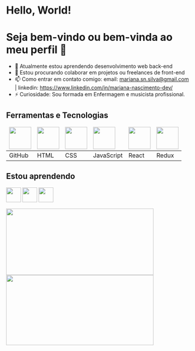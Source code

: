 # Hello, World!
# Seja bem-vindo ou bem-vinda ao meu perfil 👋

- 🌱 Atualmente estou aprendendo desenvolvimento web back-end
- 👯 Estou procurando colaborar em projetos ou freelances de front-end
- 📫 Como entrar em contato comigo: email: mariana.sn.silva@gmail.com | linkedin: https://www.linkedin.com/in/mariana-nascimento-dev/
- ⚡ Curiosidade: Sou formada em Enfermagem e musicista profissional.

 <h2>Ferramentas e Tecnologias</h2>
<table>                
  <tbody>
                    <thead>
                              <td><img src="https://cdn.jsdelivr.net/gh/devicons/devicon/icons/git/git-original.svg" width="60" height="60"/></td>
                              <td><img src="https://cdn.pixabay.com/photo/2017/08/05/11/16/logo-2582748_960_720.png" width="60" height="60"/> </td>
                              <td><img src="https://cdn.pixabay.com/photo/2017/08/05/11/16/logo-2582747_960_720.png"  width="60" height="60"/></td>
                              <td><img src="https://upload.wikimedia.org/wikipedia/commons/6/6a/JavaScript-logo.png" width="60" height="60"/></td>
                              <td><img src="https://cdn.jsdelivr.net/gh/devicons/devicon/icons/react/react-original.svg" width="60" height="60"/></td>
                              <td><img src="https://cdn.jsdelivr.net/gh/devicons/devicon/icons/redux/redux-original.svg" width="60" height="60"/></td>
                    </thead>
                    <tr>
                              <td>GitHub</td>
                              <td>HTML</td>
                              <td>CSS</td>
                              <td>JavaScript</td>
                              <td>React</td>
                              <td>Redux</td>                    
                    </tr>
    </tbody>
                    
</table>

          
## Estou aprendendo  

<img src="https://cdn.jsdelivr.net/gh/devicons/devicon/icons/mysql/mysql-original.svg" width="40" height="40"/> <img src="https://cdn.jsdelivr.net/gh/devicons/devicon/icons/nodejs/nodejs-plain-wordmark.svg" width="40" height="40"/> <img src="https://cdn.jsdelivr.net/gh/devicons/devicon/icons/typescript/typescript-plain.svg" width="40" height="40"/>


<div>
<a href="https://github.com/MariSIN">
<img height="180em" src="https://github-readme-stats.vercel.app/api/top-langs/?username=MariSIN&layout=compact&langs_count=7&theme=dracula" width="400"/> <img height="190em" src="https://github-readme-stats.vercel.app/api?username=MariSIN&show_icons=true&theme=dracula&include_all_commits=true&count_private=true" width="400"/>
</div>
          
          
